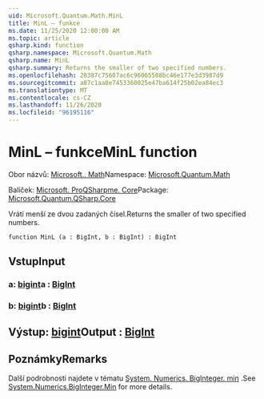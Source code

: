 ```yaml
---
uid: Microsoft.Quantum.Math.MinL
title: MinL – funkce
ms.date: 11/25/2020 12:00:00 AM
ms.topic: article
qsharp.kind: function
qsharp.namespace: Microsoft.Quantum.Math
qsharp.name: MinL
qsharp.summary: Returns the smaller of two specified numbers.
ms.openlocfilehash: 28387c75607ac6c96065508bc46e177e3d3987d9
ms.sourcegitcommit: a87c1aa8e7453360025e47ba614f25b02ea84ec3
ms.translationtype: MT
ms.contentlocale: cs-CZ
ms.lasthandoff: 11/26/2020
ms.locfileid: "96195116"
---
```

# <a name="minl-function"></a><span data-ttu-id="68357-102">MinL – funkce</span><span class="sxs-lookup"><span data-stu-id="68357-102">MinL function</span></span>

<span data-ttu-id="68357-103">Obor názvů: [Microsoft.. Math](xref:Microsoft.Quantum.Math)</span><span class="sxs-lookup"><span data-stu-id="68357-103">Namespace: [Microsoft.Quantum.Math](xref:Microsoft.Quantum.Math)</span></span>

<span data-ttu-id="68357-104">Balíček: [Microsoft. ProQSharpme. Core](https://nuget.org/packages/Microsoft.Quantum.QSharp.Core)</span><span class="sxs-lookup"><span data-stu-id="68357-104">Package: [Microsoft.Quantum.QSharp.Core](https://nuget.org/packages/Microsoft.Quantum.QSharp.Core)</span></span>


<span data-ttu-id="68357-105">Vrátí menší ze dvou zadaných čísel.</span><span class="sxs-lookup"><span data-stu-id="68357-105">Returns the smaller of two specified numbers.</span></span>

```qsharp
function MinL (a : BigInt, b : BigInt) : BigInt
```


## <a name="input"></a><span data-ttu-id="68357-106">Vstup</span><span class="sxs-lookup"><span data-stu-id="68357-106">Input</span></span>

### <a name="a--bigint"></a><span data-ttu-id="68357-107">a: [bigint](xref:microsoft.quantum.lang-ref.bigint)</span><span class="sxs-lookup"><span data-stu-id="68357-107">a : [BigInt](xref:microsoft.quantum.lang-ref.bigint)</span></span>




### <a name="b--bigint"></a><span data-ttu-id="68357-108">b: [bigint](xref:microsoft.quantum.lang-ref.bigint)</span><span class="sxs-lookup"><span data-stu-id="68357-108">b : [BigInt](xref:microsoft.quantum.lang-ref.bigint)</span></span>





## <a name="output--bigint"></a><span data-ttu-id="68357-109">Výstup: [bigint](xref:microsoft.quantum.lang-ref.bigint)</span><span class="sxs-lookup"><span data-stu-id="68357-109">Output : [BigInt](xref:microsoft.quantum.lang-ref.bigint)</span></span>



## <a name="remarks"></a><span data-ttu-id="68357-110">Poznámky</span><span class="sxs-lookup"><span data-stu-id="68357-110">Remarks</span></span>

<span data-ttu-id="68357-111">Další podrobnosti najdete v tématu [System. Numerics. BigInteger. min](https://docs.microsoft.com/dotnet/api/system.numerics.biginteger.min) .</span><span class="sxs-lookup"><span data-stu-id="68357-111">See [System.Numerics.BigInteger.Min](https://docs.microsoft.com/dotnet/api/system.numerics.biginteger.min) for more details.</span></span>